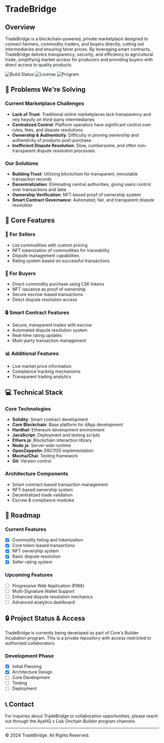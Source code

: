 # TradeBridge

## Overview
TradeBridge is a blockchain-powered, private marketplace designed to connect farmers, commodity traders, and buyers directly, cutting out intermediaries and ensuring fairer prices. By leveraging smart contracts, TradeBridge delivers transparency, security, and efficiency to agricultural trade, simplifying market access for producers and providing buyers with direct access to quality products.

![Build Status](https://img.shields.io/badge/status-in%20development-yellow)
![License](https://img.shields.io/badge/license-Private-red)
![Program](https://img.shields.io/badge/program-AyaHQ%20x%20Lisk-blue)

## 🎯 Problems We're Solving

### Current Marketplace Challenges
- **Lack of Trust**: Traditional online marketplaces lack transparency and rely heavily on third-party intermediaries
- **Centralized Control**: Platform operators have significant control over rules, fees, and dispute resolutions
- **Ownership & Authenticity**: Difficulty in proving ownership and authenticity of products post-purchase
- **Inefficient Dispute Resolution**: Slow, cumbersome, and often non-transparent dispute resolution processes

### Our Solutions
- **Building Trust**: Utilizing blockchain for transparent, immutable transaction records
- **Decentralization**: Eliminating central authorities, giving users control over transactions and data
- **Ownership Verification**: NFT-based proof of ownership system
- **Smart Contract Governance**: Automated, fair, and transparent dispute resolution

## 🌟 Core Features

### 🏪 For Sellers
- List commodities with custom pricing
- NFT tokenization of commodities for traceability
- Dispute management capabilities
- Rating system based on successful transactions

### 🛒 For Buyers
- Direct commodity purchase using LSK tokens
- NFT issuance as proof of ownership
- Secure escrow-based transactions
- Direct dispute resolution access

### 🔒 Smart Contract Features
- Secure, transparent trades with escrow
- Automated dispute resolution system
- Real-time rating updates
- Multi-party transaction management

### 📊 Additional Features
- Live market price information
- Compliance tracking mechanisms
- Transparent trading analytics

## 💻 Technical Stack

### Core Technologies
- **Solidity**: Smart contract development
- **Core Blockchain**: Base platform for dApp development
- **Hardhat**: Ethereum development environment
- **JavaScript**: Deployment and testing scripts
- **Ethers.js**: Blockchain interaction library
- **Node.js**: Server-side runtime
- **OpenZeppelin**: ERC1155 implementation
- **Mocha/Chai**: Testing framework
- **Git**: Version control

### Architecture Components
- Smart contract-based transaction management
- NFT-based ownership system
- Decentralized trade validation
- Escrow & compliance modules

## 🚀 Roadmap

### Current Features
- [x] Commodity listing and tokenization
- [x] Core token-based transactions
- [x] NFT ownership system
- [x] Basic dispute resolution
- [x] Seller rating system

### Upcoming Features
- [ ] Progressive Web Application (PWA)
- [ ] Multi-Signature Wallet Support
- [ ] Enhanced dispute resolution mechanics
- [ ] Advanced analytics dashboard

## 🔒 Project Status & Access
TradeBridge is currently being developed as part of Core's Builder incubation program. This is a private repository with access restricted to authorized collaborators.

### Development Phase
- [x] Initial Planning
- [x] Architecture Design
- [ ] Core Development
- [ ] Testing
- [ ] Deployment

## 📞 Contact
For inquiries about TradeBridge or collaboration opportunities, please reach out through the AyaHQ x Lisk Onchain Builder program channels.

---
© 2024 TradeBridge. All Rights Reserved.

